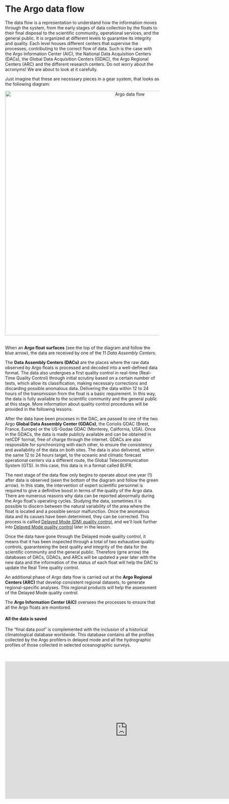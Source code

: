 #  The Argo data flow

The data flow is a representation to understand how the information moves through the system, from the early stages of data collection by the floats to their final disposal to the scientific community, operational services, and the general public. It is organized at different levels to guarantee its integrity and quality. Each level houses different centers that supervise the processes, contributing to the correct flow of data. Such is the case with the Argo Information Center (AIC), the National Data Acquisition Centers (DACs), the Global Data Acquisition Centers (GDAC), the Argo Regional Centers (ARC) and the different research centers. Do not worry about the acronyms! We are about to look at it carefully. 

Just imagine that these are necessary pieces in a gear system, that looks as the following diagram:

<center><img src="https://raw.githubusercontent.com/euroargodev/argoonlineschool/master/images/DataFlow.png" alt="Argo data flow" width="800"/></center>&nbsp;&nbsp;

When an **Argo float surfaces** (see the top of the diagram and follow the blue arrow), the data are received by one of the 11 *Data Assembly Centers*. 

The **Data Assembly Centers (DACs)** are the places where the raw data observed by Argo floats is processed and decoded into a well-defined data format. The data also undergoes a first quality control in real-time (Real-Time Quality Control) through initial scrutiny based on a certain number of tests, which allow its classification, making necessary corrections and discarding possible anomalous data.  Delivering the data within 12 to 24 hours of the transmission from the float is a basic requirement. In this way, the data is fully available to the scientific community and the general public at this stage. More information about quality control procedures will be provided in the following lessons.

After the data have been proceses in the DAC, are passed to one of the two Argo **Global Data Assembly Center (GDACs)**, the Coriolis GDAC (Brest, France, Europe) or the US-Godae GDAC (Monterey, California, USA). Once in the GDACs, the data is made publicly available and can be obtained in netCDF format, free of charge through the internet. GDACs are also responsible for synchronizing with each other, to ensure the consistency and availability of the data on both sites. The data is also delivered, within the same 12 to 24 hours target, to the oceanic and climatic forecast operational centers via a different route, the Global Telecommunication System (GTS). In this case, this data is in a format called BUFR.

The next stage of the data flow only begins to operate about one year (1) after data is observed (seen the bottom of the diagram and follow the green arrow).  In this state, the intervention of expert scientific personnel is required to give a definitive boost in terms of the quality of the Argo data. There are numerous reasons why data can be reported abnormally during the Argo float's operating cycles. Studying the data, sometimes it is possible to discern between the natural variability of the area where the float is located and a possible sensor malfunction. Once the anomalous data and its causes have been determined, they can be corrected. This process is callled <u>Delayed Mode (DM) quality control</u>, and we'll look further into [Delayed Mode quality control](https://www.euro-argo.eu/argo-online-school/Lessons/L02_TheArgoData/Chapter14_RealTimeDelayedMode.html) later in the lesson. 

Once the data have gone through the Delayed mode quality control, it means that it has been inspected through a total of two exhaustive quality controls, guaranteeing the best quality and integrity of the data for the scientific community and the general public. Therefore (grre arrow)  the databases of DACs, GDACs, and ARCs will be updated a year later with the new data and the information of the status of each float will help the DAC to update the Real Time quality control.

An additional phase of Argo data flow is carried out at the **Argo Regional Centers (ARC)** that develop consistent regional datasets, to generate regional-specific analyses. This regional products will help the assessment of the Delayed Mode quality control. 


The **Argo Information Center (AIC)** oversees the processes to ensure that all the Argo floats are monitored.


####  All the data is saved

The “final data pool” is complemented with the inclusion of a historical climatological database worldwide. This database contains all the profiles collected by the Argo profilers in delayed mode and all the hydrographic profiles of those collected in selected oceanographic surveys. 


&nbsp;&nbsp;<center><iframe width="800" height="450" src="https://www.youtube.com/embed/hDhV80TB_QA?si=yEkEcxpBKwW-2KwA&amp;start=1" title="All the data is saved" frameborder="0" allow="accelerometer; autoplay; clipboard-write; encrypted-media; gyroscope; picture-in-picture; web-share" referrerpolicy="strict-origin-when-cross-origin" allowfullscreen></iframe></center>